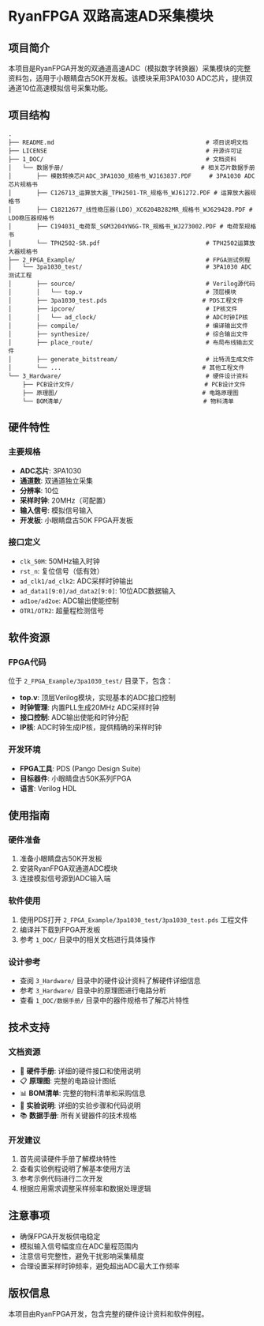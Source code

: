 # RyanFPGA 双路高速AD采集模块

## 项目简介

本项目是RyanFPGA开发的双通道高速ADC（模拟数字转换器）采集模块的完整资料包，适用于小眼睛盘古50K开发板。该模块采用3PA1030 ADC芯片，提供双通道10位高速模拟信号采集功能。

## 项目结构

```
.
├── README.md                                           # 项目说明文档
├── LICENSE                                             # 开源许可证
├── 1_DOC/                                              # 文档资料
│   └── 数据手册/                                       # 相关芯片数据手册
│       ├── 模数转换芯片ADC_3PA1030_规格书_WJ163837.PDF     # 3PA1030 ADC芯片规格书
│       ├── C126713_运算放大器_TPH2501-TR_规格书_WJ61272.PDF # 运算放大器规格书
│       ├── C18212677_线性稳压器(LDO)_XC6204B282MR_规格书_WJ629428.PDF # LDO稳压器规格书
│       ├── C194031_电荷泵_SGM3204YN6G-TR_规格书_WJ273002.PDF # 电荷泵规格书
│       └── TPH2502-SR.pdf                              # TPH2502运算放大器规格书
├── 2_FPGA_Example/                                     # FPGA测试例程
│   └── 3pa1030_test/                                   # 3PA1030 ADC测试工程
│       ├── source/                                     # Verilog源代码
│       │   └── top.v                                   # 顶层模块
│       ├── 3pa1030_test.pds                           # PDS工程文件
│       ├── ipcore/                                     # IP核文件
│       │   └── ad_clock/                               # ADC时钟IP核
│       ├── compile/                                    # 编译输出文件
│       ├── synthesize/                                 # 综合输出文件
│       ├── place_route/                                # 布局布线输出文件
│       ├── generate_bitstream/                         # 比特流生成文件
│       └── ...                                        # 其他工程文件
└── 3_Hardware/                                         # 硬件设计资料
    ├── PCB设计文件/                                     # PCB设计文件
    ├── 原理图/                                         # 电路原理图
    └── BOM清单/                                        # 物料清单
```

## 硬件特性

### 主要规格
- **ADC芯片**: 3PA1030
- **通道数**: 双通道独立采集
- **分辨率**: 10位
- **采样时钟**: 20MHz（可配置）
- **输入信号**: 模拟信号输入
- **开发板**: 小眼睛盘古50K FPGA开发板

### 接口定义
- `clk_50M`: 50MHz输入时钟
- `rst_n`: 复位信号（低有效）
- `ad_clk1/ad_clk2`: ADC采样时钟输出
- `ad_data1[9:0]/ad_data2[9:0]`: 10位ADC数据输入
- `ad1oe/ad2oe`: ADC输出使能控制
- `OTR1/OTR2`: 超量程检测信号

## 软件资源

### FPGA代码
位于 `2_FPGA_Example/3pa1030_test/` 目录下，包含：
- **top.v**: 顶层Verilog模块，实现基本的ADC接口控制
- **时钟管理**: 内置PLL生成20MHz ADC采样时钟
- **接口控制**: ADC输出使能和时钟分配
- **IP核**: ADC时钟生成IP核，提供精确的采样时钟

### 开发环境
- **FPGA工具**: PDS (Pango Design Suite)
- **目标器件**: 小眼睛盘古50K系列FPGA
- **语言**: Verilog HDL

## 使用指南

### 硬件准备
1. 准备小眼睛盘古50K开发板
2. 安装RyanFPGA双通道ADC模块
3. 连接模拟信号源到ADC输入端

### 软件使用
1. 使用PDS打开 `2_FPGA_Example/3pa1030_test/3pa1030_test.pds` 工程文件
2. 编译并下载到FPGA开发板
3. 参考 `1_DOC/` 目录中的相关文档进行具体操作

### 设计参考
- 查阅 `3_Hardware/` 目录中的硬件设计资料了解硬件详细信息
- 参考 `3_Hardware/` 目录中的原理图进行电路分析
- 查看 `1_DOC/数据手册/` 目录中的器件规格书了解芯片特性

## 技术支持

### 文档资源
- 🔧 **硬件手册**: 详细的硬件接口和使用说明
- 📋 **原理图**: 完整的电路设计图纸
- 📊 **BOM清单**: 完整的物料清单和采购信息
- 📖 **实验说明**: 详细的实验步骤和代码说明
- 📚 **数据手册**: 所有关键器件的技术规格

### 开发建议
1. 首先阅读硬件手册了解模块特性
2. 查看实验例程说明了解基本使用方法
3. 参考示例代码进行二次开发
4. 根据应用需求调整采样频率和数据处理逻辑

## 注意事项

- 确保FPGA开发板供电稳定
- 模拟输入信号幅度应在ADC量程范围内
- 注意信号完整性，避免干扰影响采集精度
- 合理设置采样时钟频率，避免超出ADC最大工作频率

## 版权信息

本项目由RyanFPGA开发，包含完整的硬件设计资料和软件例程。
